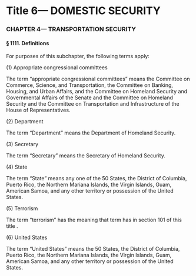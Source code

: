 
# Title 6— DOMESTIC SECURITY
### CHAPTER 4— TRANSPORTATION SECURITY
#### § 1111. Definitions

For purposes of this subchapter, the following terms apply:

(1) Appropriate congressional committees

The term “appropriate congressional committees” means the Committee on Commerce, Science, and Transportation, the Committee on Banking, Housing, and Urban Affairs, and the Committee on Homeland Security and Governmental Affairs of the Senate and the Committee on Homeland Security and the Committee on Transportation and Infrastructure of the House of Representatives.

(2) Department

The term “Department” means the Department of Homeland Security.

(3) Secretary

The term “Secretary” means the Secretary of Homeland Security.

(4) State

The term “State” means any one of the 50 States, the District of Columbia, Puerto Rico, the Northern Mariana Islands, the Virgin Islands, Guam, American Samoa, and any other territory or possession of the United States.

(5) Terrorism

The term “terrorism” has the meaning that term has in section 101 of this title .

(6) United States

The term “United States” means the 50 States, the District of Columbia, Puerto Rico, the Northern Mariana Islands, the Virgin Islands, Guam, American Samoa, and any other territory or possession of the United States.
